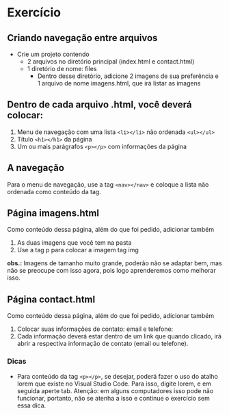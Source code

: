 # **Exercício**

## **Criando navegação entre arquivos**

* Crie um projeto contendo
    * 2 arquivos no diretório principal (index.html e contact.html)
    * 1 diretório de nome: files
        * Dentro desse diretório, adicione 2 imagens de sua preferência e 1 arquivo de nome imagens.html, que irá listar as imagens

## **Dentro de cada arquivo .html, você deverá colocar:**

1. Menu de navegação com uma lista ```<li></li>``` não ordenada ```<ul></ul>```
2. Título ```<h1></h1>``` da página
3. Um ou mais parágrafos ```<p></p>``` com informações da página

## **A navegação**

Para o menu de navegação, use a tag ```<nav></nav>``` e coloque a lista não ordenada como conteúdo da tag.

## **Página imagens.html**

Como conteúdo dessa página, além do que foi pedido, adicionar também

1. As duas imagens que você tem na pasta
2. Use a tag p para colocar a imagem tag img

**obs.:** Imagens de tamanho muito grande, poderão não se adaptar bem, mas não se preocupe com isso agora, pois logo aprenderemos como melhorar isso.

## **Página contact.html**
Como conteúdo dessa página, além do que foi pedido, adicionar também

1. Colocar suas informações de contato: email e telefone:
2. Cada informação deverá estar dentro de um link que quando clicado, irá abrir a respectiva informação de contato (email ou telefone).

### **Dicas**

* Para conteúdo da tag ```<p></p>```, se desejar, poderá fazer o uso do atalho lorem que existe no Visual Studio Code.
Para isso, digite lorem, e em seguida aperte tab.
Atenção: em alguns computadores isso pode não funcionar, portanto, não se atenha a isso e continue o exercício sem essa dica.